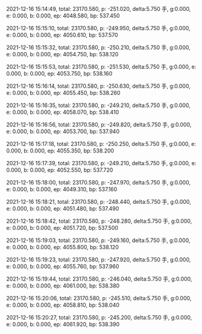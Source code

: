 2021-12-16 15:14:49, total: 23170.580, p: -251.020, delta:5.750 手, g:0.000, e: 0.000, b: 0.000, ep: 4048.580, bp: 537.450

2021-12-16 15:15:10, total: 23170.580, p: -249.950, delta:5.750 手, g:0.000, e: 0.000, b: 0.000, ep: 4050.610, bp: 537.570

2021-12-16 15:15:32, total: 23170.580, p: -250.210, delta:5.750 手, g:0.000, e: 0.000, b: 0.000, ep: 4054.750, bp: 538.120

2021-12-16 15:15:53, total: 23170.580, p: -251.530, delta:5.750 手, g:0.000, e: 0.000, b: 0.000, ep: 4053.750, bp: 538.160

2021-12-16 15:16:14, total: 23170.580, p: -250.630, delta:5.750 手, g:0.000, e: 0.000, b: 0.000, ep: 4055.450, bp: 538.260

2021-12-16 15:16:35, total: 23170.580, p: -249.210, delta:5.750 手, g:0.000, e: 0.000, b: 0.000, ep: 4058.070, bp: 538.410

2021-12-16 15:16:56, total: 23170.580, p: -249.820, delta:5.750 手, g:0.000, e: 0.000, b: 0.000, ep: 4053.700, bp: 537.940

2021-12-16 15:17:18, total: 23170.580, p: -250.250, delta:5.750 手, g:0.000, e: 0.000, b: 0.000, ep: 4055.350, bp: 538.200

2021-12-16 15:17:39, total: 23170.580, p: -249.210, delta:5.750 手, g:0.000, e: 0.000, b: 0.000, ep: 4052.550, bp: 537.720

2021-12-16 15:18:00, total: 23170.580, p: -247.970, delta:5.750 手, g:0.000, e: 0.000, b: 0.000, ep: 4049.310, bp: 537.160

2021-12-16 15:18:21, total: 23170.580, p: -248.440, delta:5.750 手, g:0.000, e: 0.000, b: 0.000, ep: 4051.480, bp: 537.490

2021-12-16 15:18:42, total: 23170.580, p: -248.280, delta:5.750 手, g:0.000, e: 0.000, b: 0.000, ep: 4051.720, bp: 537.500

2021-12-16 15:19:03, total: 23170.580, p: -249.160, delta:5.750 手, g:0.000, e: 0.000, b: 0.000, ep: 4055.800, bp: 538.120

2021-12-16 15:19:23, total: 23170.580, p: -247.920, delta:5.750 手, g:0.000, e: 0.000, b: 0.000, ep: 4055.760, bp: 537.960

2021-12-16 15:19:44, total: 23170.580, p: -246.040, delta:5.750 手, g:0.000, e: 0.000, b: 0.000, ep: 4061.000, bp: 538.380

2021-12-16 15:20:06, total: 23170.580, p: -245.510, delta:5.750 手, g:0.000, e: 0.000, b: 0.000, ep: 4058.810, bp: 538.040

2021-12-16 15:20:27, total: 23170.580, p: -245.200, delta:5.750 手, g:0.000, e: 0.000, b: 0.000, ep: 4061.920, bp: 538.390